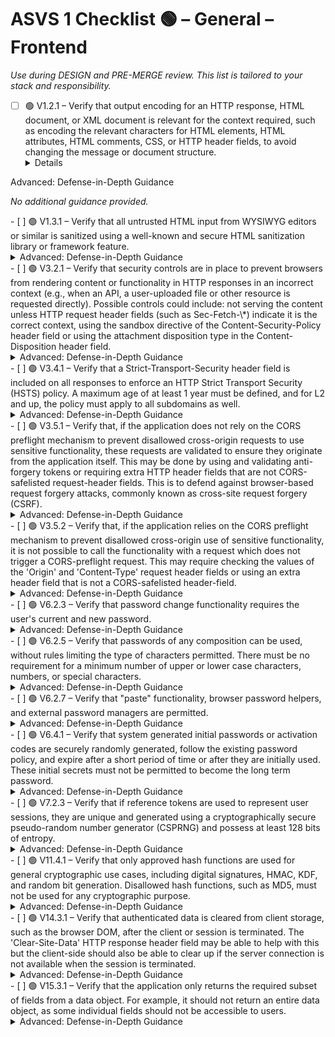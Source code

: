 # ASVS 1 Checklist 🟢 – General – Frontend

_Use during DESIGN and PRE-MERGE review. This list is tailored to your stack and responsibility._

- [ ] 🟢 V1.2.1 – Verify that output encoding for an HTTP response, HTML document, or XML document is relevant for the context required, such as encoding the relevant characters for HTML elements, HTML attributes, HTML comments, CSS, or HTTP header fields, to avoid changing the message or document structure.
  <details>
<summary>Advanced: Defense-in-Depth Guidance</summary>

_No additional guidance provided._

</details>
- [ ] 🟢 V1.3.1 – Verify that all untrusted HTML input from WYSIWYG editors or similar is sanitized using a well-known and secure HTML sanitization library or framework feature.
  <details>
<summary>Advanced: Defense-in-Depth Guidance</summary>

_No additional guidance provided._

</details>
- [ ] 🟢 V3.2.1 – Verify that security controls are in place to prevent browsers from rendering content or functionality in HTTP responses in an incorrect context (e.g., when an API, a user-uploaded file or other resource is requested directly). Possible controls could include: not serving the content unless HTTP request header fields (such as Sec-Fetch-\*) indicate it is the correct context, using the sandbox directive of the Content-Security-Policy header field or using the attachment disposition type in the Content-Disposition header field.
  <details>
<summary>Advanced: Defense-in-Depth Guidance</summary>

_No additional guidance provided._

</details>
- [ ] 🟢 V3.4.1 – Verify that a Strict-Transport-Security header field is included on all responses to enforce an HTTP Strict Transport Security (HSTS) policy. A maximum age of at least 1 year must be defined, and for L2 and up, the policy must apply to all subdomains as well.
  <details>
<summary>Advanced: Defense-in-Depth Guidance</summary>

_No additional guidance provided._

</details>
- [ ] 🟢 V3.5.1 – Verify that, if the application does not rely on the CORS preflight mechanism to prevent disallowed cross-origin requests to use sensitive functionality, these requests are validated to ensure they originate from the application itself. This may be done by using and validating anti-forgery tokens or requiring extra HTTP header fields that are not CORS-safelisted request-header fields. This is to defend against browser-based request forgery attacks, commonly known as cross-site request forgery (CSRF).
  <details>
<summary>Advanced: Defense-in-Depth Guidance</summary>

_No additional guidance provided._

</details>
- [ ] 🟢 V3.5.2 – Verify that, if the application relies on the CORS preflight mechanism to prevent disallowed cross-origin use of sensitive functionality, it is not possible to call the functionality with a request which does not trigger a CORS-preflight request. This may require checking the values of the 'Origin' and 'Content-Type' request header fields or using an extra header field that is not a CORS-safelisted header-field.
  <details>
<summary>Advanced: Defense-in-Depth Guidance</summary>

_No additional guidance provided._

</details>
- [ ] 🟢 V6.2.3 – Verify that password change functionality requires the user's current and new password.
  <details>
<summary>Advanced: Defense-in-Depth Guidance</summary>

_No additional guidance provided._

</details>
- [ ] 🟢 V6.2.5 – Verify that passwords of any composition can be used, without rules limiting the type of characters permitted. There must be no requirement for a minimum number of upper or lower case characters, numbers, or special characters.
  <details>
<summary>Advanced: Defense-in-Depth Guidance</summary>

_No additional guidance provided._

</details>
- [ ] 🟢 V6.2.7 – Verify that "paste" functionality, browser password helpers, and external password managers are permitted.
  <details>
<summary>Advanced: Defense-in-Depth Guidance</summary>

_No additional guidance provided._

</details>
- [ ] 🟢 V6.4.1 – Verify that system generated initial passwords or activation codes are securely randomly generated, follow the existing password policy, and expire after a short period of time or after they are initially used. These initial secrets must not be permitted to become the long term password.
  <details>
<summary>Advanced: Defense-in-Depth Guidance</summary>

_No additional guidance provided._

</details>
- [ ] 🟢 V7.2.3 – Verify that if reference tokens are used to represent user sessions, they are unique and generated using a cryptographically secure pseudo-random number generator (CSPRNG) and possess at least 128 bits of entropy.
  <details>
<summary>Advanced: Defense-in-Depth Guidance</summary>

_No additional guidance provided._

</details>
- [ ] 🟢 V11.4.1 – Verify that only approved hash functions are used for general cryptographic use cases, including digital signatures, HMAC, KDF, and random bit generation. Disallowed hash functions, such as MD5, must not be used for any cryptographic purpose.
  <details>
<summary>Advanced: Defense-in-Depth Guidance</summary>

_No additional guidance provided._

</details>
- [ ] 🟢 V14.3.1 – Verify that authenticated data is cleared from client storage, such as the browser DOM, after the client or session is terminated. The 'Clear-Site-Data' HTTP response header field may be able to help with this but the client-side should also be able to clear up if the server connection is not available when the session is terminated.
  <details>
<summary>Advanced: Defense-in-Depth Guidance</summary>

_No additional guidance provided._

</details>
- [ ] 🟢 V15.3.1 – Verify that the application only returns the required subset of fields from a data object. For example, it should not return an entire data object, as some individual fields should not be accessible to users.
  <details>
<summary>Advanced: Defense-in-Depth Guidance</summary>

_No additional guidance provided._

</details>
